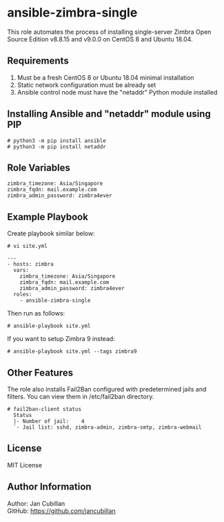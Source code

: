 ansible-zimbra-single
=====================

This role automates the process of installing single-server Zimbra Open Source Edition v8.8.15 and v9.0.0 on CentOS 8 and Ubuntu 18.04.

Requirements
------------

1) Must be a fresh CentOS 8 or Ubuntu 18.04 minimal installation
2) Static network configuration must be already set
3) Ansible control node must have the "netaddr" Python module installed

Installing Ansible and "netaddr" module using PIP
-------------------------------------------------

    # python3 -m pip install ansible
    # python3 -m pip install netaddr

Role Variables
--------------

    zimbra_timezone: Asia/Singapore
    zimbra_fqdn: mail.example.com
    zimbra_admin_password: zimbra4ever

Example Playbook
----------------

Create playbook similar below:

    # vi site.yml

    --- 
    - hosts: zimbra
      vars:
        zimbra_timezone: Asia/Singapore
        zimbra_fqdn: mail.example.com
        zimbra_admin_password: zimbra4ever
      roles:
        - ansible-zimbra-single

Then run as follows:

    # ansible-playbook site.yml

If you want to setup Zimbra 9 instead:

    # ansible-playbook site.yml --tags zimbra9

Other Features
--------------

The role also installs Fail2Ban configured with predetermined jails and filters. You can view them in /etc/fail2ban directory.

    # fail2ban-client status
      Status
      |- Number of jail:	4
      `- Jail list:	sshd, zimbra-admin, zimbra-smtp, zimbra-webmail

License
-------

MIT License

Author Information
------------------

Author: Jan Cubillan<br/>
GitHub: https://github.com/jancubillan<br/>
